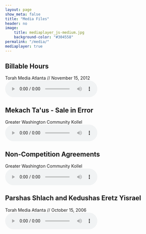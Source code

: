 ```yaml
---
layout: page
show_meta: false
title: "Media Files"
header: no
image:
    title: mediaplayer_js-medium.jpg
    background-color: "#304558"
permalink: "/media/"
mediaplayer: true
---
```

## Billable Hours
Torah Media Atlanta // November 15, 2012
<audio src="http://www.torahmediaatlanta.com/assets/Uploads/Guest/MendelsonChaim/11-15-12%20Billable%20Hours.mp3" type="audio/mp3" controls="controls"></audio>

## Mekach Ta'us - Sale in Error
Greater Washington Community Kollel
<audio src="https://torahdownloads.com/shiur-1009594-download.mp3" type="audio/mp3" controls="controls"></audio>

## Non-Competition Agreements
Greater Washington Community Kollel
<audio src="https://torahdownloads.com/shiur-1013390-download.mp3" type="audio/mp3" controls="controls"></audio>

## Parshas Shlach and Kedushas Eretz Yisrael
Torah Media Atlanta // October 15, 2006
<audio src="http://www.torahmediaatlanta.com/assets/Uploads/Guest/MendelsonChaim/Parshas%20Shlach%20and%20Kedushas%20Eretz%20Yisroel%2006-10-15.mp3" type="audio/mp3" controls="controls"></audio>

